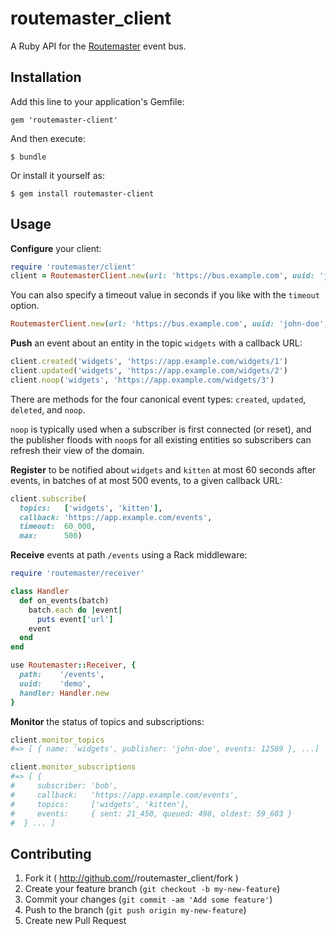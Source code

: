 # routemaster_client

A Ruby API for the [Routemaster](https://github.com/HouseTrip/routemaster) event
bus.

## Installation

Add this line to your application's Gemfile:

    gem 'routemaster-client'

And then execute:

    $ bundle

Or install it yourself as:

    $ gem install routemaster-client

## Usage

**Configure** your client:

```ruby
require 'routemaster/client'
client = RoutemasterClient.new(url: 'https://bus.example.com', uuid: 'john-doe')
```

You can also specify a timeout value in seconds if you like with the ```timeout``` option.

```ruby
RoutemasterClient.new(url: 'https://bus.example.com', uuid: 'john-doe', timeout: 2)
```


**Push** an event about an entity in the topic `widgets` with a callback URL:

```ruby
client.created('widgets', 'https://app.example.com/widgets/1')
client.updated('widgets', 'https://app.example.com/widgets/2')
client.noop('widgets', 'https://app.example.com/widgets/3')
```

There are methods for the four canonical event types: `created`, `updated`,
`deleted`, and `noop`.

`noop` is typically used when a subscriber is first connected (or reset), and
the publisher floods with `noop`s for all existing entities so subscribers can
refresh their view of the domain.


**Register** to be notified about `widgets` and `kitten` at most 60 seconds after
events, in batches of at most 500 events, to a given callback URL:

```ruby
client.subscribe(
  topics:   ['widgets', 'kitten'],
  callback: 'https://app.example.com/events',
  timeout:  60_000,
  max:      500)
```


**Receive** events at path `/events` using a Rack middleware:

```ruby
require 'routemaster/receiver'

class Handler
  def on_events(batch)
    batch.each do |event|
      puts event['url']
    event
  end
end

use Routemaster::Receiver, {
  path:    '/events',
  uuid:    'demo',
  handler: Handler.new
}
```


**Monitor** the status of topics and subscriptions:

```ruby
client.monitor_topics
#=> [ { name: 'widgets', publisher: 'john-doe', events: 12589 }, ...]

client.monitor_subscriptions
#=> [ {
#     subscriber: 'bob',
#     callback:   'https://app.example.com/events',
#     topics:     ['widgets', 'kitten'],
#     events:     { sent: 21_450, queued: 498, oldest: 59_603 }
#  } ... ]
```

## Contributing

1. Fork it ( http://github.com/<my-github-username>/routemaster_client/fork )
2. Create your feature branch (`git checkout -b my-new-feature`)
3. Commit your changes (`git commit -am 'Add some feature'`)
4. Push to the branch (`git push origin my-new-feature`)
5. Create new Pull Request
